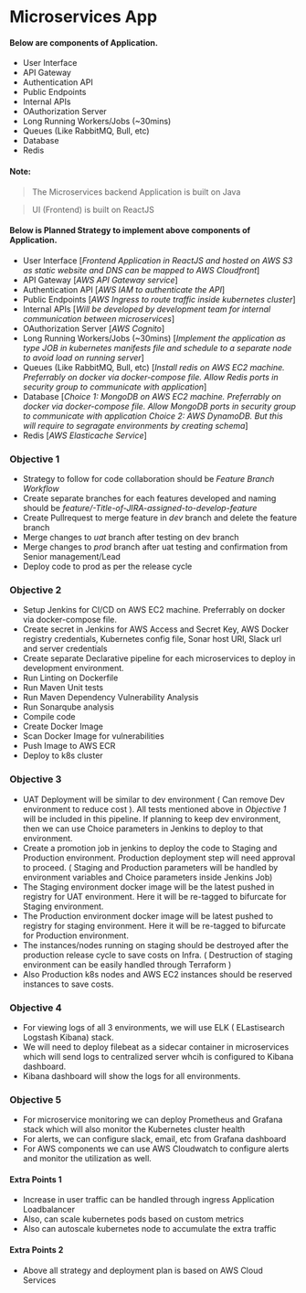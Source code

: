 # Microservices App


#### Below are components of Application.

  - User Interface 
  - API Gateway 
  - Authentication API 
  - Public Endpoints 
  - Internal APIs 
  - OAuthorization Server 
  - Long Running Workers/Jobs (~30mins) 
  - Queues (Like RabbitMQ, Bull, etc) 
  - Database 
  - Redis

#### Note: 

  > The Microservices backend Application is built on Java

  > UI (Frontend) is built on ReactJS


#### Below is Planned Strategy to implement above components of Application.

  - User Interface 
    [*Frontend Application in ReactJS and hosted on AWS S3 as static website and DNS can be mapped to AWS Cloudfront*]
  - API Gateway 
    [*AWS API Gateway service*]
  - Authentication API 
    [*AWS IAM to authenticate the API*]
  - Public Endpoints 
    [*AWS Ingress to route traffic inside kubernetes cluster*]
  - Internal APIs 
    [*Will be developed by development team for internal communication between microservices*]
  - OAuthorization Server 
    [*AWS Cognito*]
  - Long Running Workers/Jobs (~30mins) 
    [*Implement the application as type JOB in kubernetes manifests file and schedule to a separate node to avoid load on running server*]
  - Queues (Like RabbitMQ, Bull, etc) 
    [*Install redis on AWS EC2 machine. Preferrably on docker via docker-compose file. Allow Redis ports in security group to communicate with application*]
  - Database 
    [*Choice 1: MongoDB on AWS EC2 machine. Preferrably on docker via docker-compose file. Allow MongoDB ports in security group to communicate with application*
    *Choice 2: AWS DynamoDB. But this will require to segragate environments by creating schema*]
  - Redis 
    [*AWS Elasticache Service*]

### Objective 1

  - Strategy to follow for code collaboration should be *Feature Branch Workflow* 
  - Create separate branches for each features developed and naming should be *feature/<JIRA-ID>-Title-of-JIRA-assigned-to-develop-feature*
  - Create Pullrequest to merge feature in *dev* branch and delete the feature branch
  - Merge changes to *uat* branch after testing on dev branch
  - Merge changes to *prod* branch after uat testing and confirmation from Senior management/Lead
  - Deploy code to prod as per the release cycle

### Objective 2 

  - Setup Jenkins for CI/CD on AWS EC2 machine. Preferrably on docker via docker-compose file.
  - Create secret in Jenkins for AWS Access and Secret Key, AWS Docker registry credentials, Kubernetes config file, Sonar host URl, Slack url and server credentials
  - Create separate Declarative pipeline for each microservices to deploy in development environment.
  - Run Linting on Dockerfile
  - Run Maven Unit tests
  - Run Maven Dependency Vulnerability Analysis
  - Run Sonarqube analysis
  - Compile code
  - Create Docker Image
  - Scan Docker Image for vulnerabilities
  - Push Image to AWS ECR 
  - Deploy to k8s cluster

### Objective 3

  - UAT Deployment will be similar to dev environment ( Can remove Dev environment to reduce cost ). All tests mentioned above in *Objective 1* will be included in this pipeline. If planning to keep dev environment, then we can use Choice parameters in Jenkins to deploy to that environment.
  - Create a promotion job in jenkins to deploy the code to Staging and Production environment. Production deployment step will need approval to proceed. ( Staging and Production parameters will be handled by environment variables and Choice parameters inside Jenkins Job)
  - The Staging environment docker image will be the latest pushed in registry for UAT environment. Here it will be re-tagged to bifurcate for Staging environment.
  - The Production environment docker image will be latest pushed to registry for staging environment. Here it will be re-tagged to bifurcate for Production environment.
  - The instances/nodes running on staging should be destroyed after the production release cycle to save costs on Infra. ( Destruction of staging environment can be easily handled through Terraform )
  - Also Production k8s nodes and AWS EC2 instances should be reserved instances to save costs.

### Objective 4

  - For viewing logs of all 3 environments, we will use ELK ( ELastisearch Logstash Kibana) stack.
  - We will need to deploy filebeat as a sidecar container in microservices which will send logs to centralized server whcih is configured to Kibana dashboard.
  - Kibana dashboard will show the logs for all environments.

### Objective 5

  - For microservice monitoring we can deploy Prometheus and Grafana stack which will also monitor the Kubernetes cluster health
  - For alerts, we can configure slack, email, etc from Grafana dashboard
  - For AWS components we can use AWS Cloudwatch to configure alerts and monitor the utilization as well.

#### Extra Points 1

  - Increase in user traffic can be handled through ingress Application Loadbalancer
  - Also, can scale kubernetes pods based on custom metrics
  - Also can autoscale kubernetes node to accumulate the extra traffic

#### Extra Points 2

  - Above all strategy and deployment plan is based on AWS Cloud Services
